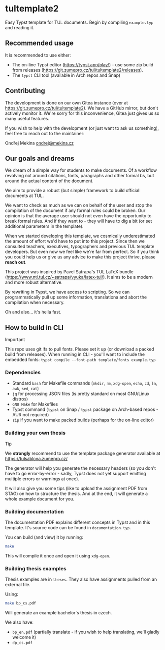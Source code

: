 # tultemplate2

Easy Typst template for TUL documents. Begin by compiling `example.typ` and reading it.

## Recommended usage

It is recommended to use either:
- The on-line Typst editor (https://typst.app/play/) - use some zip build from releases
  (https://git.zumepro.cz/tul/tultemplate2/releases).
- The `typst` CLI tool (available in Arch repos and Snap)

## Contributing

The development is done on our own Gitea instance
(over at https://git.zumepro.cz/tul/tultemplate2). We have a GitHub mirror, but don't actively
monitor it. We're sorry for this inconvenience, Gitea just gives us so many useful features.

If you wish to help with the development (or just want to ask us something), feel free to reach out
to the maintainer:

Ondřej Mekina <ondrej@mekina.cz>

## Our goals and dreams

We dream of a simple way for students to make documents. Of a workflow revolving not around
citations, fonts, paragraphs and other formal bs, but around the actual content of the document.

We aim to provide a robust (but simple) framework to build official documents at TUL.

We want to check as much as we can on behalf of the user and stop the compilation of the document if
any formal rules could be broken. Our opinion is that the average user should not even have the
opportunity to break formal rules. And if they want to - they will have to dig a bit (or set
additional parameters in the template).

When we started developing this template, we cosmically underestimated the amount of effort we'd
have to put into this project. Since then we consulted teachers, executives, typographers and
previous TUL template developers. But even now we feel like we're far from perfect. So if you
think you could help us or give us any advice to make this project thrive, please **reach out**.

This project was inspired by Pavel Satrapa's TUL LaTeX bundle
(https://www.nti.tul.cz/~satrapa/vyuka/latex-tul/). It aims to be a modern and more robust
alternative.

By rewriting in Typst, we have access to scripting. So we can programmatically pull up some
information, translationa and abort the compilation when necessary.

Oh and also... it's hella fast.

## How to build in CLI

> [!IMPORTANT]
> This repo uses git lfs to pull fonts. Please set it up (or download a packed build from releases).
> When running in CLI - you'll want to include the embedded fonts:
> `typst compile --font-path template/fonts example.typ`

### Dependencies

- Standard `bash` for Makefile commands (`mkdir`, `rm`, `xdg-open`, `echo`, `cd`, `ln`, `awk`, `sed`, `cat`)
- `jq` for processing JSON files (is pretty standard on most GNU/Linux distros)
- `GNU Make` for Makefiles
- Typst command (`typst` on Snap / `typst` package on Arch-based repos - AUR not required)
- `zip` if you want to make packed builds (perhaps for the on-line editor)

### Building your own thesis

> [!TIP]
> We **strongly** recommend to use the template package generator available at
> https://tulsablona.zumepro.cz/

The generator will help you generate the necessary headers (so you don't have to go error-by-error -
sadly, Typst does not yet support emitting multiple errors or warnings at once).

It will also give you some tips (like to upload the assignment PDF from STAG) on how to structure
the thesis. And at the end, it will generate a whole example document for you.

### Building documentation

The documentation PDF explains different concepts in Typst and in this template.
It's source code can be found in `documentation.typ`.

You can build (and view) it by running:

```sh
make
```

This will compile it once and open it using `xdg-open`.

### Building thesis examples

Thesis examples are in `theses`. They also have assignments pulled from an external file.

Using:

```sh
make bp_cs.pdf
```

Will generate an example bachelor's thesis in czech.

We also have:
- `bp_en.pdf` (partially translate - if you wish to help translating, we'll gladly welcome it)
- `dp_cs.pdf`
